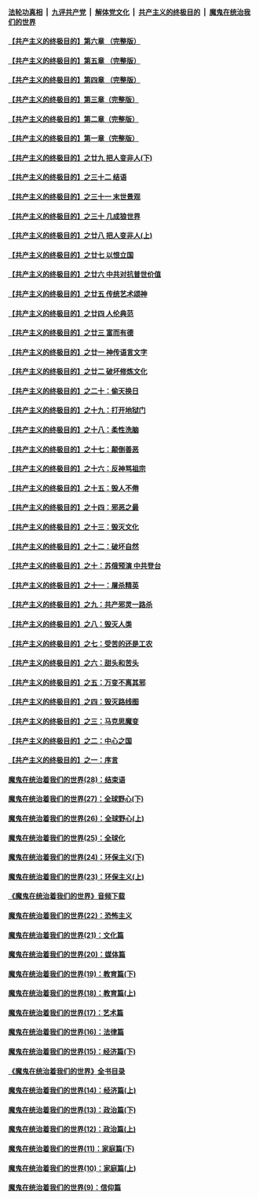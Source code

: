 ####  [法轮功真相](../../../../basic/blob/master/README.md?t=03141326) &nbsp;|&nbsp; [九评共产党](../../../../9ping.md/blob/master/README.md?t=03141326) &nbsp;|&nbsp; [解体党文化](../../../../jtdwh.md/blob/master/README.md?t=03141326)  &nbsp;|&nbsp; [共产主义的终极目的](../../../../gczydzjmd.md/blob/master/README.md?t=03141326) &nbsp;|&nbsp; [魔鬼在统治我们的世界](../../../../mgztzwmdsj.md/blob/master/README.md?t=03141326) 

#### [【共产主义的终极目的】第六章 （完整版）](../pages/nsc422/n11428913.md?t=03141326) 

#### [【共产主义的终极目的】第五章 （完整版）](../pages/nsc422/n11428912.md?t=03141326) 

#### [【共产主义的终极目的】第四章 （完整版）](../pages/nsc422/n11428907.md?t=03141326) 

#### [【共产主义的终极目的】第三章（完整版）](../pages/nsc422/n11428848.md?t=03141326) 

#### [【共产主义的终极目的】第二章（完整版）](../pages/nsc422/n11428831.md?t=03141326) 

#### [【共产主义的终极目的】第一章（完整版）](../pages/nsc422/n11417651.md?t=03141326) 

#### [【共产主义的终极目的】之廿九 把人变非人(下)](../pages/nsc422/n11344140.md?t=03141326) 

#### [【共产主义的终极目的】之三十二 结语](../pages/nsc422/n11360535.md?t=03141326) 

#### [【共产主义的终极目的】之三十一 末世景观](../pages/nsc422/n11351129.md?t=03141326) 

#### [【共产主义的终极目的】之三十 几成狼世界](../pages/nsc422/n11348280.md?t=03141326) 

#### [【共产主义的终极目的】之廿八 把人变非人(上)](../pages/nsc422/n11340492.md?t=03141326) 

#### [【共产主义的终极目的】之廿七 以恨立国](../pages/nsc422/n11336944.md?t=03141326) 

#### [【共产主义的终极目的】之廿六 中共对抗普世价值](../pages/nsc422/n11324785.md?t=03141326) 

#### [【共产主义的终极目的】之廿五 传统艺术颂神](../pages/nsc422/n11296396.md?t=03141326) 

#### [【共产主义的终极目的】之廿四 人伦典范](../pages/nsc422/n11296397.md?t=03141326) 

#### [【共产主义的终极目的】之廿三 富而有德](../pages/nsc422/n11283598.md?t=03141326) 

#### [【共产主义的终极目的】之廿一 神传语言文字](../pages/nsc422/n11263265.md?t=03141326) 

#### [【共产主义的终极目的】之廿二 破坏修炼文化](../pages/nsc422/n11245728.md?t=03141326) 

#### [【共产主义的终极目的】之二十：偷天换日](../pages/nsc422/n11238846.md?t=03141326) 

#### [【共产主义的终极目的】之十九：打开地狱门](../pages/nsc422/n11206376.md?t=03141326) 

#### [【共产主义的终极目的】之十八：柔性洗脑](../pages/nsc422/n11199994.md?t=03141326) 

#### [【共产主义的终极目的】之十七：颠倒善恶](../pages/nsc422/n11179782.md?t=03141326) 

#### [【共产主义的终极目的】之十六：反神骂祖宗](../pages/nsc422/n11166798.md?t=03141326) 

#### [【共产主义的终极目的】之十五：毁人不倦](../pages/nsc422/n11166792.md?t=03141326) 

#### [【共产主义的终极目的】之十四：邪恶之最](../pages/nsc422/n11150249.md?t=03141326) 

#### [【共产主义的终极目的】之十三：毁灭文化](../pages/nsc422/n11135227.md?t=03141326) 

#### [【共产主义的终极目的】之十二：破坏自然](../pages/nsc422/n11135214.md?t=03141326) 

#### [【共产主义的终极目的】之十：苏俄预演 中共登台](../pages/nsc422/n11118424.md?t=03141326) 

#### [【共产主义的终极目的】之十一：屠杀精英](../pages/nsc422/n11118442.md?t=03141326) 

#### [【共产主义的终极目的】之九：共产邪灵一路杀](../pages/nsc422/n11114139.md?t=03141326) 

#### [【共产主义的终极目的】之八：毁灭人类](../pages/nsc422/n11108503.md?t=03141326) 

#### [【共产主义的终极目的】之七：受苦的还是工农](../pages/nsc422/n11101809.md?t=03141326) 

#### [【共产主义的终极目的】之六：甜头和苦头](../pages/nsc422/n11096971.md?t=03141326) 

#### [【共产主义的终极目的】之五：万变不离其邪](../pages/nsc422/n11091285.md?t=03141326) 

#### [【共产主义的终极目的】之四：毁灭路线图](../pages/nsc422/n11086284.md?t=03141326) 

#### [【共产主义的终极目的】之三：马克思魔变](../pages/nsc422/n11061941.md?t=03141326) 

#### [【共产主义的终极目的】之二：中心之国](../pages/nsc422/n11047728.md?t=03141326) 

#### [【共产主义的终极目的】之一：序言](../pages/nsc422/n11086077.md?t=03141326) 

#### [魔鬼在统治着我们的世界(28)：结束语](../pages/nsc422/n10936246.md?t=03141326) 

#### [魔鬼在统治着我们的世界(27)：全球野心(下)](../pages/nsc422/n10928319.md?t=03141326) 

#### [魔鬼在统治着我们的世界(26)：全球野心(上)](../pages/nsc422/n10900318.md?t=03141326) 

#### [魔鬼在统治着我们的世界(25)：全球化](../pages/nsc422/n10788205.md?t=03141326) 

#### [魔鬼在统治着我们的世界(24)：环保主义(下)](../pages/nsc422/n10695307.md?t=03141326) 

#### [魔鬼在统治着我们的世界(23)：环保主义(上)](../pages/nsc422/n10688613.md?t=03141326) 

#### [《魔鬼在统治着我们的世界》音频下载](../pages/nsc422/n10635553.md?t=03141326) 

#### [魔鬼在统治着我们的世界(22)：恐怖主义](../pages/nsc422/n10614727.md?t=03141326) 

#### [魔鬼在统治着我们的世界(21)：文化篇](../pages/nsc422/n10597706.md?t=03141326) 

#### [魔鬼在统治着我们的世界(20)：媒体篇](../pages/nsc422/n10586579.md?t=03141326) 

#### [魔鬼在统治着我们的世界(19)：教育篇(下)](../pages/nsc422/n10564808.md?t=03141326) 

#### [魔鬼在统治着我们的世界(18)：教育篇(上)](../pages/nsc422/n10526970.md?t=03141326) 

#### [魔鬼在统治着我们的世界(17)：艺术篇](../pages/nsc422/n10499093.md?t=03141326) 

#### [魔鬼在统治着我们的世界(16)：法律篇](../pages/nsc422/n10485969.md?t=03141326) 

#### [魔鬼在统治着我们的世界(15)：经济篇(下)](../pages/nsc422/n10469975.md?t=03141326) 

#### [《魔鬼在统治着我们的世界》全书目录](../pages/nsc422/n10464261.md?t=03141326) 

#### [魔鬼在统治着我们的世界(14)：经济篇(上)](../pages/nsc422/n10457370.md?t=03141326) 

#### [魔鬼在统治着我们的世界(13)：政治篇(下)](../pages/nsc422/n10448270.md?t=03141326) 

#### [魔鬼在统治着我们的世界(12)：政治篇(上)](../pages/nsc422/n10444576.md?t=03141326) 

#### [魔鬼在统治着我们的世界(11)：家庭篇(下)](../pages/nsc422/n10440961.md?t=03141326) 

#### [魔鬼在统治着我们的世界(10)：家庭篇(上)](../pages/nsc422/n10435448.md?t=03141326) 

#### [魔鬼在统治着我们的世界(9)：信仰篇](../pages/nsc422/n10432159.md?t=03141326) 

